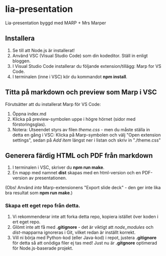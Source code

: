 # lia-presentation
Lia-presentation byggd med MARP + Mrs Marper

## Installera
1. Se till att Node.js är installerat!
2. Använd VSC (Visual Studio Code) som din kodeditor. Ställ in enligt bloggen.
3. I Visual Studio Code installerar du följande extension/tillägg: Marp for VS Code.
4. I terminalen (inne i VSC) kör  du kommandot **npm install**.

## Titta på markdown och preview som Marp i VSC
Förutsätter att du installerat Marp för VS Code:
1. Öppna index.md
2. Klicka på preview-symbolen uppe i högre hörnet (sidor med förstoringsglas).
3. Notera: Utseendet styrs av filen *theme.css* - men du måste ställa in detta en gång i VSC: Klicka på Marp-symbolen och välj "Open extension settings", sedan på *Add item* längst ner i listan och skriv in "./theme.css"


## Generera färdig HTML och PDF från markdown
1. I terminalen i VSC, skriver du  **npm run make**.
2. En mapp med namnet **dist** skapas med en html-version och en PDF-version av presentationen.

(Obs! Använd *inte* Marp-extensionens "Export slide deck" - den ger inte lika bra resultat som **npm run make**.)

### Skapa ett eget repo från detta.
1. Vi rekommenderar inte att forka detta repo, kopiera istället över koden i ert eget repo.
2. Glömt inte att få med **.gitignore** - det är viktigt att *node_modules* och *dist*-mapparna ignoreras i Git, vilket redan är inställt korrekt.
3. Vill ni börja med Python-kod (eller Java-kod) i repot, justera  **.gitignore** för detta så att onödiga filer ej tas med! Just nu är **.gitgnore** optimerad för Node.js-baserade projekt.